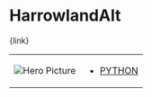 # HarrowlandAlt 

{link}
<table>
<tr>
<td>

![Hero Picture](hero.png?raw=true "Hero Picture")

</td>
<td>
<ul>
<li>

[PYTHON](HarrowlandAlt.py)

</li>
</td>
</tr>
<table>